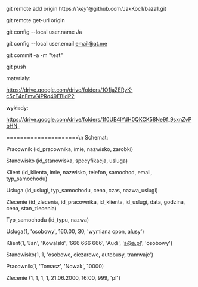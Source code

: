 git remote add origin https://'*key*'@github.com/JakKoc1/baza1.git



git remote get-url origin

git config --local user.name Ja

git config --local user.email email@at.me

git commit -a -m "test"

git push



materiały:

https://drive.google.com/drive/folders/1O1jaZERyK-c5zE4nFmvGiPRq49EBIdP2

wykłady:

https://drive.google.com/drive/folders/1f0UB4lYdH0QKCK58Ne9f_9sxnZvPbHN_



=====================\n
Schemat:

Pracownik (id_pracownika, imie, nazwisko, zarobki)

Stanowisko (id_stanowiska, specyfikacja, usluga)

Klient (id_klienta, imie, nazwisko, telefon, samochod, email, typ_samochodu)

Usluga (id_uslugi, typ_samochodu, cena, czas, nazwa_uslugi)

Zlecenie (id_zlecenia, id_pracownika, id_klienta, id_uslugi, data, godzina, cena, stan_zlecenia)

Typ_samochodu (id_typu, nazwa)



Usluga(1, 'osobowy', 160.00, 30, 'wymiana opon, alusy')

Klient(1, 'Jan', 'Kowalski', '666 666 666', 'Audi', 'a@a.pl', 'osobowy')

Stanowisko(1, 1, 'osobowe, ciezarowe, autobusy, tramwaje')

Pracownik(1, 'Tomasz', 'Nowak', 10000)

Zlecenie (1, 1, 1, 1, 21.06.2000, 16:00, 999, 'pf')
